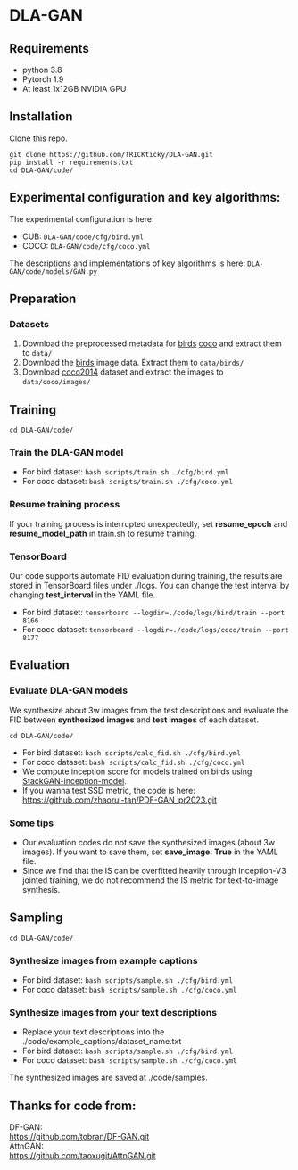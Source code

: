 # DLA-GAN

## Requirements
- python 3.8
- Pytorch 1.9
- At least 1x12GB NVIDIA GPU

## Installation

Clone this repo.
```
git clone https://github.com/TRICKticky/DLA-GAN.git
pip install -r requirements.txt
cd DLA-GAN/code/
```

## Experimental configuration and key algorithms: 
The experimental configuration is here:  
  - CUB: `DLA-GAN/code/cfg/bird.yml`  
  - COCO: `DLA-GAN/code/cfg/coco.yml`

The descriptions and implementations of key algorithms is here: `DLA-GAN/code/models/GAN.py`

## Preparation
### Datasets
1. Download the preprocessed metadata for [birds](https://drive.google.com/file/d/1I6ybkR7L64K8hZOraEZDuHh0cCJw5OUj/view?usp=sharing) [coco](https://drive.google.com/file/d/15Fw-gErCEArOFykW3YTnLKpRcPgI_3AB/view?usp=sharing) and extract them to `data/`
2. Download the [birds](http://www.vision.caltech.edu/visipedia/CUB-200-2011.html) image data. Extract them to `data/birds/`
3. Download [coco2014](http://cocodataset.org/#download) dataset and extract the images to `data/coco/images/`


## Training
  ```
  cd DLA-GAN/code/
  ```
### Train the DLA-GAN model
  - For bird dataset: `bash scripts/train.sh ./cfg/bird.yml`
  - For coco dataset: `bash scripts/train.sh ./cfg/coco.yml`
### Resume training process
If your training process is interrupted unexpectedly, set **resume_epoch** and **resume_model_path** in train.sh to resume training.

### TensorBoard
Our code supports automate FID evaluation during training, the results are stored in TensorBoard files under ./logs. You can change the test interval by changing **test_interval** in the YAML file.
  - For bird dataset: `tensorboard --logdir=./code/logs/bird/train --port 8166`
  - For coco dataset: `tensorboard --logdir=./code/logs/coco/train --port 8177`

## Evaluation

### Evaluate DLA-GAN models
We synthesize about 3w images from the test descriptions and evaluate the FID between **synthesized images** and **test images** of each dataset.
  ```
  cd DLA-GAN/code/
  ```
- For bird dataset: `bash scripts/calc_fid.sh ./cfg/bird.yml`
- For coco dataset: `bash scripts/calc_fid.sh ./cfg/coco.yml`
- We compute inception score for models trained on birds using [StackGAN-inception-model](https://github.com/hanzhanggit/StackGAN-inception-model). 
- If you wanna test SSD metric, the code is here: https://github.com/zhaorui-tan/PDF-GAN_pr2023.git  
### Some tips
- Our evaluation codes do not save the synthesized images (about 3w images). If you want to save them, set **save_image: True** in the YAML file.
- Since we find that the IS can be overfitted heavily through Inception-V3 jointed training, we do not recommend the IS metric for text-to-image synthesis.

## Sampling
  ```
  cd DLA-GAN/code/
  ```
### Synthesize images from example captions
  - For bird dataset: `bash scripts/sample.sh ./cfg/bird.yml`
  - For coco dataset: `bash scripts/sample.sh ./cfg/coco.yml`
  
### Synthesize images from your text descriptions
  - Replace your text descriptions into the ./code/example_captions/dataset_name.txt
  - For bird dataset: `bash scripts/sample.sh ./cfg/bird.yml`
  - For coco dataset: `bash scripts/sample.sh ./cfg/coco.yml`

The synthesized images are saved at ./code/samples.

## Thanks for code from:  

DF-GAN:  
https://github.com/tobran/DF-GAN.git  
AttnGAN:  
https://github.com/taoxugit/AttnGAN.git  

